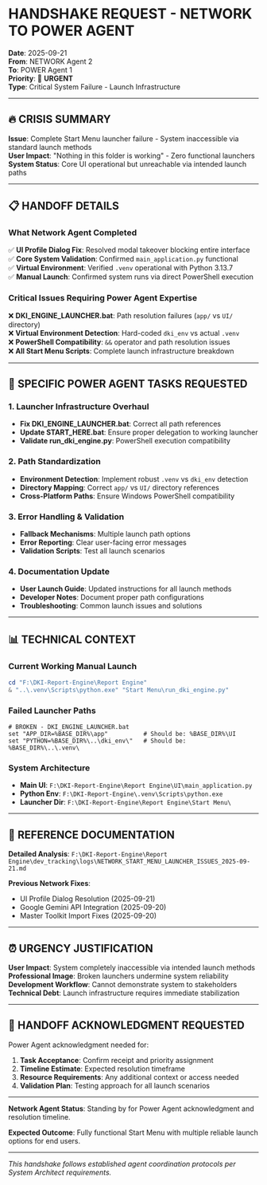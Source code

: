 # HANDSHAKE REQUEST - NETWORK TO POWER AGENT

**Date**: 2025-09-21  
**From**: NETWORK Agent 2  
**To**: POWER Agent 1  
**Priority**: 🚨 **URGENT**  
**Type**: Critical System Failure - Launch Infrastructure  

---

## 🔥 **CRISIS SUMMARY**

**Issue**: Complete Start Menu launcher failure - System inaccessible via standard launch methods  
**User Impact**: "Nothing in this folder is working" - Zero functional launchers  
**System Status**: Core UI operational but unreachable via intended launch paths  

---

## 📋 **HANDOFF DETAILS**

### **What Network Agent Completed**
✅ **UI Profile Dialog Fix**: Resolved modal takeover blocking entire interface  
✅ **Core System Validation**: Confirmed `main_application.py` functional  
✅ **Virtual Environment**: Verified `.venv` operational with Python 3.13.7  
✅ **Manual Launch**: Confirmed system runs via direct PowerShell execution  

### **Critical Issues Requiring Power Agent Expertise**
❌ **DKI_ENGINE_LAUNCHER.bat**: Path resolution failures (`app/` vs `UI/` directory)  
❌ **Virtual Environment Detection**: Hard-coded `dki_env` vs actual `.venv`  
❌ **PowerShell Compatibility**: `&&` operator and path resolution issues  
❌ **All Start Menu Scripts**: Complete launch infrastructure breakdown  

---

## 🎯 **SPECIFIC POWER AGENT TASKS REQUESTED**

### **1. Launcher Infrastructure Overhaul**
- **Fix DKI_ENGINE_LAUNCHER.bat**: Correct all path references
- **Update START_HERE.bat**: Ensure proper delegation to working launcher
- **Validate run_dki_engine.py**: PowerShell execution compatibility

### **2. Path Standardization**
- **Environment Detection**: Implement robust `.venv` vs `dki_env` detection
- **Directory Mapping**: Correct `app/` vs `UI/` directory references
- **Cross-Platform Paths**: Ensure Windows PowerShell compatibility

### **3. Error Handling & Validation**
- **Fallback Mechanisms**: Multiple launch path options
- **Error Reporting**: Clear user-facing error messages
- **Validation Scripts**: Test all launch scenarios

### **4. Documentation Update**
- **User Launch Guide**: Updated instructions for all launch methods
- **Developer Notes**: Document proper path configurations
- **Troubleshooting**: Common launch issues and solutions

---

## 📊 **TECHNICAL CONTEXT**

### **Current Working Manual Launch**
```powershell
cd "F:\DKI-Report-Engine\Report Engine"
& "..\.venv\Scripts\python.exe" "Start Menu\run_dki_engine.py"
```

### **Failed Launcher Paths**
```batch
# BROKEN - DKI_ENGINE_LAUNCHER.bat
set "APP_DIR=%BASE_DIR%\app"          # Should be: %BASE_DIR%\UI
set "PYTHON=%BASE_DIR%\..\dki_env\"   # Should be: %BASE_DIR%\..\.venv\
```

### **System Architecture**
- **Main UI**: `F:\DKI-Report-Engine\Report Engine\UI\main_application.py`
- **Python Env**: `F:\DKI-Report-Engine\.venv\Scripts\python.exe`
- **Launcher Dir**: `F:\DKI-Report-Engine\Report Engine\Start Menu\`

---

## 🔗 **REFERENCE DOCUMENTATION**

**Detailed Analysis**: `F:\DKI-Report-Engine\Report Engine\dev_tracking\logs\NETWORK_START_MENU_LAUNCHER_ISSUES_2025-09-21.md`

**Previous Network Fixes**:
- UI Profile Dialog Resolution (2025-09-21)
- Google Gemini API Integration (2025-09-20)
- Master Toolkit Import Fixes (2025-09-20)

---

## ⏰ **URGENCY JUSTIFICATION**

**User Impact**: System completely inaccessible via intended launch methods  
**Professional Image**: Broken launchers undermine system reliability  
**Development Workflow**: Cannot demonstrate system to stakeholders  
**Technical Debt**: Launch infrastructure requires immediate stabilization  

---

## 🤝 **HANDOFF ACKNOWLEDGMENT REQUESTED**

Power Agent acknowledgment needed for:
1. **Task Acceptance**: Confirm receipt and priority assignment
2. **Timeline Estimate**: Expected resolution timeframe
3. **Resource Requirements**: Any additional context or access needed
4. **Validation Plan**: Testing approach for all launch scenarios

---

**Network Agent Status**: Standing by for Power Agent acknowledgment and resolution timeline.

**Expected Outcome**: Fully functional Start Menu with multiple reliable launch options for end users.

---

*This handshake follows established agent coordination protocols per System Architect requirements.*








